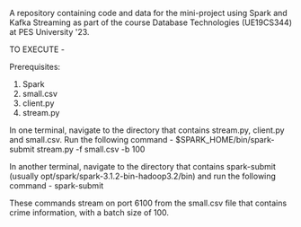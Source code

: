 A repository containing code and data for the mini-project using Spark and Kafka Streaming as part of the course Database Technologies (UE19CS344) at PES University '23. 

TO EXECUTE -

Prerequisites:
  1. Spark
  2. small.csv
  3. client.py
  4. stream.py

In one terminal, navigate to the directory that contains stream.py, client.py and small.csv. Run the following command -
  $SPARK_HOME/bin/spark-submit stream.py -f small.csv -b 100
  
In another terminal, navigate to the directory that contains spark-submit (usually opt/spark/spark-3.1.2-bin-hadoop3.2/bin) and run the following command -
  spark-submit <path to client file>
  
These commands stream on port 6100 from the small.csv file that contains crime information, with a batch size of 100.
